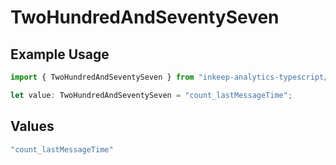 # TwoHundredAndSeventySeven

## Example Usage

```typescript
import { TwoHundredAndSeventySeven } from "inkeep-analytics-typescript/models/operations";

let value: TwoHundredAndSeventySeven = "count_lastMessageTime";
```

## Values

```typescript
"count_lastMessageTime"
```
